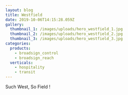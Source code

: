 ```yaml
---
layout: blog
title: Westfield
date: 2019-10-06T14:15:28.059Z
gallery:
  thumbnail_1: /images/uploads/hero_westfield_1.jpg
  thumbnail_2: /images/uploads/hero_westfield_2.jpg
  thumbnail_3: /images/uploads/hero_westfield_3.jpg
categories:
  products:
    - broadsign_control
    - broadsign_reach
  verticals:
    - hospitality
    - transit
---
```

Such West, So Field !

